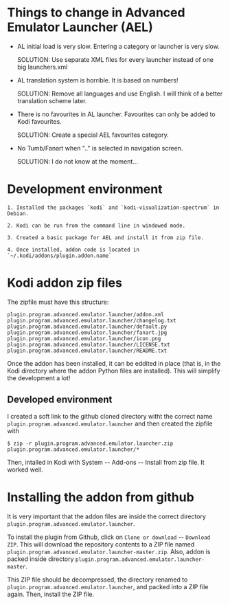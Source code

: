 # Things to change in Advanced Emulator Launcher (AEL) #

*   AL initial load is very slow. Entering a category or launcher is very slow.
 
    SOLUTION: Use separate XML files for every launcher instead of one big launchers.xml


*   AL translation system is horrible. It is based on numbers!
 
    SOLUTION: Remove all languages and use English. I will think of a better translation
    scheme later.

 
*   There is no favourites in AL launcher. Favourites can only be added to Kodi favourites.
 
    SOLUTION: Create a special AEL favourites category.


*   No Tumb/Fanart when ".." is selected in navigation screen.
 
    SOLUTION: I do not know at the moment...

# Development environment #

    1. Installed the packages `kodi` and `kodi-visualization-spectrum` in Debian.

    2. Kodi can be run from the command line in windowed mode.

    3. Created a basic package for AEL and install it from zip file.

    4. Once installed, addon code is located in `~/.kodi/addons/plugin.addon.name`

# Kodi addon zip files #

The zipfile must have this structure:

~~~
plugin.program.advanced.emulator.launcher/addon.xml
plugin.program.advanced.emulator.launcher/changelog.txt
plugin.program.advanced.emulator.launcher/default.py
plugin.program.advanced.emulator.launcher/fanart.jpg
plugin.program.advanced.emulator.launcher/icon.png
plugin.program.advanced.emulator.launcher/LICENSE.txt
plugin.program.advanced.emulator.launcher/README.txt
~~~

Once the addon has been installed, it can be eddited in place (that is, in the Kodi directory where
the addon Python files are installed). This will simplify the development a lot!

## Developed environment ##

I created a soft link to the github cloned directory witht the correct name 
`plugin.program.advanced.emulator.launcher` and then created the zipfile with 

`$ zip -r plugin.program.advanced.emulator.launcher.zip plugin.program.advanced.emulator.launcher/*`

Then, intalled in Kodi with System -- Add-ons -- Install from zip file. It worked well.

# Installing the addon from github #

It is very important that the addon files are inside the correct directory
`plugin.program.advanced.emulator.launcher`.

To install the plugin from Github, click on `Clone or download` -- `Download ZIP`.
This will download the repository contents to a ZIP file named
`plugin.program.advanced.emulator.launcher-master.zip`. Also, addon is
packed inside directory `plugin.program.advanced.emulator.launcher-master`.

This ZIP file should be decompressed, the directory renamed to
`plugin.program.advanced.emulator.launcher`, and packed into a ZIP file again.
Then, install the ZIP file.
